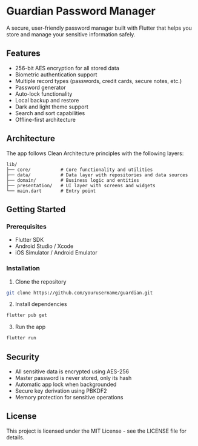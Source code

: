 # Guardian Password Manager

A secure, user-friendly password manager built with Flutter that helps you store and manage your sensitive information safely.

## Features

- 256-bit AES encryption for all stored data
- Biometric authentication support
- Multiple record types (passwords, credit cards, secure notes, etc.)
- Password generator
- Auto-lock functionality
- Local backup and restore
- Dark and light theme support
- Search and sort capabilities
- Offline-first architecture

## Architecture

The app follows Clean Architecture principles with the following layers:

```
lib/
├── core/           # Core functionality and utilities
├── data/           # Data layer with repositories and data sources
├── domain/         # Business logic and entities
├── presentation/   # UI layer with screens and widgets
└── main.dart       # Entry point
```

## Getting Started

### Prerequisites

- Flutter SDK
- Android Studio / Xcode
- iOS Simulator / Android Emulator

### Installation

1. Clone the repository
```bash
git clone https://github.com/yourusername/guardian.git
```

2. Install dependencies
```bash
flutter pub get
```

3. Run the app
```bash
flutter run
```

## Security

- All sensitive data is encrypted using AES-256
- Master password is never stored, only its hash
- Automatic app lock when backgrounded
- Secure key derivation using PBKDF2
- Memory protection for sensitive operations

## License

This project is licensed under the MIT License - see the LICENSE file for details.
